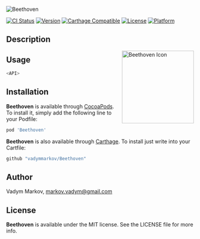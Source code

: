 ![Beethoven](https://github.com/vadymmarkov/Beethoven/blob/master/Resources/BeethovenPresentation.png)

[![CI Status](http://img.shields.io/travis/vadymmarkov/Beethoven.svg?style=flat)](https://travis-ci.org/vadymmarkov/Beethoven)
[![Version](https://img.shields.io/cocoapods/v/Beethoven.svg?style=flat)](http://cocoadocs.org/docsets/Beethoven)
[![Carthage Compatible](https://img.shields.io/badge/Carthage-compatible-4BC51D.svg?style=flat)](https://github.com/Carthage/Carthage)
[![License](https://img.shields.io/cocoapods/l/Beethoven.svg?style=flat)](http://cocoadocs.org/docsets/Beethoven)
[![Platform](https://img.shields.io/cocoapods/p/Beethoven.svg?style=flat)](http://cocoadocs.org/docsets/Beethoven)

## Description

<img src="https://github.com/vadymmarkov/Beethoven/blob/master/Resources/BeethovenIcon.png" width="193" height="195" alt="Beethoven Icon" align="right" />

## Usage

```swift
<API>
```

## Installation

**Beethoven** is available through [CocoaPods](http://cocoapods.org). To install
it, simply add the following line to your Podfile:

```ruby
pod 'Beethoven'
```

**Beethoven** is also available through [Carthage](https://github.com/Carthage/Carthage).
To install just write into your Cartfile:

```ruby
github "vadymmarkov/Beethoven"
```

## Author

Vadym Markov, markov.vadym@gmail.com

## License

**Beethoven** is available under the MIT license. See the LICENSE file for more info.
